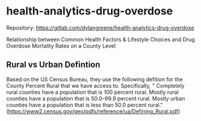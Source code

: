 # health-analytics-drug-overdose
Repository: https://gitlab.com/dylangreene/health-analytics-drug-overdose

Relationship between Common Health Factors & Lifestyle Choices and Drug Overdose Mortality Rates on a County Level

## Rural vs Urban Defintion
Based on the US Census Bureau, they use the following defition for the County Percent Rural that we have access to. Specifically, " Completely rural counties have a population that is 100 percent rural. Mostly rural counties have a population that is 50.0–99.9 percent rural. Mostly urban counties have a population that is less than 50.0 percent rural." (https://www2.census.gov/geo/pdfs/reference/ua/Defining_Rural.pdf)

